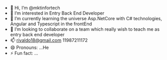 - 👋 Hi, I’m @mktinfortech
- 👀 I’m interested in Entry Back End Developer 
- 🌱 I’m currently learning the universe Asp.NetCore with C# technologies, Angular and Typescript in the frontEnd
- 💞️ I’m looking to collaborate on a team which really wish to teach me as  entry back end developer
- 📫 rivaldo18@gmail.com 11987211172
- 😄 Pronouns: ...He
- ⚡ Fun fact: ...

<!---
mktinfortech/mktinfortech is a ✨ special ✨ repository because its `README.md` (this file) appears on your GitHub profile.
You can click the Preview link to take a look at your changes.
--->
